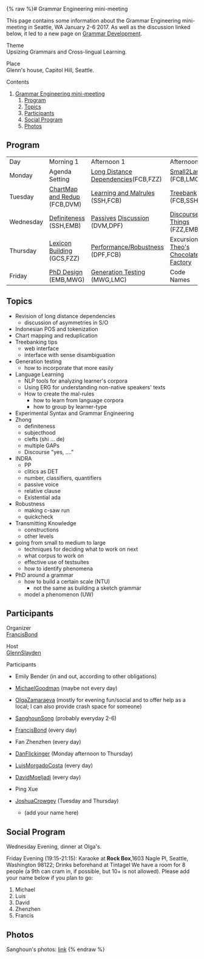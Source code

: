 {% raw %}# Grammar Engineering mini-meeting

This page contains some information about the Grammar Engineering
mini-meeting in Seattle, WA January 2-6 2017. As well as the discussion
linked below, it led to a new page on [Grammar
Development](https://blog.inductorsoftware.com/docsproto/matrix/GrammarDevelopment).

Theme\
Upsizing Grammars and Cross-lingual Learning.

Place\
Glenn's house, Capitol Hill, Seattle.

Contents

1. [Grammar Engineering
mini-meeting](../CapitolHillTop#Grammar_Engineering_mini-meeting)
   1. [Program](../CapitolHillTop#Program)
   2. [Topics](../CapitolHillTop#Topics)
   3. [Participants](../CapitolHillTop#Participants)
   4. [Social Program](../CapitolHillTop#Social_Program)
   5. [Photos](../CapitolHillTop#Photos)

## Program

|           |                                                     |                                                                                       |                                                                       |
|-----------|-----------------------------------------------------|---------------------------------------------------------------------------------------|-----------------------------------------------------------------------|
| Day       | Morning 1                                           | Afternoon 1                                                                           | Afternoon 2                                                           |
| Monday    | Agenda Setting                                      | [Long Distance Dependencies](../CapitolHillDependencies)(FCB,FZZ)                        | [Small2Large](../CapitolHillSmall2Large) (FCB,LMC)                       |
| Tuesday   | [ChartMap and Redup](../CapitolHillChartMap) (FCB,DVM) | [Learning and Malrules](../CapitolHillLearning) (SSH,FCB)                                | [Treebank](https://blog.inductorsoftware.com/docsproto/erg/CapitolHillTreebank) (FCB,SSH)                             |
| Wednesday | [Definiteness](../CapitolHillDefiniteness) (SSH,EMB)   | [Passives](https://blog.inductorsoftware.com/docsproto/grammars/CapitolHillPassives) [Discussion](https://blog.inductorsoftware.com/docsproto/grammars/CapitalHillPassivesDiscussion) (DVM,DPF) | [Discoursey Things](../CapitolHillDiscourse) (FZZ,EMB)                   |
| Thursday  | [Lexicon Building](../CapitolHillLexicon) (GCS,FZZ)    | [Performance/Robustness](../CapitolHillPerformance) (DPF,FCB)                            | Excursion: [Theo's Chocolate Factory](https://www.theochocolate.com/) |
| Friday    | [PhD Design](../CapitolHillPhDDesign) (EMB,MWG)        | [Generation Testing](../CapitolHillGenerationTesting) (MWG,LMC)                          | Code Names                                                            |

## Topics

- Revision of long distance dependencies
  - discussion of asymmetries in S/O
- Indonesian POS and tokenization
- Chart mapping and reduplication
- Treebanking tips
  - web interface
  - interface with sense disambiguation
- Generation testing
  - how to incorporate that more easily
- Language Learning
  - NLP tools for analyzing learner's corpora
  - Using ERG for understanding non-native speakers' texts
  - How to create the mal-rules
    - how to learn from language corpora
    - how to group by learner-type
- Experimental Syntax and Grammar Engineering
- Zhong
  - definiteness
  - subjecthood
  - clefts (shi ... de)
  - multiple GAPs
  - Discourse "yes, ...."
- INDRA
  - PP
  - clitics as DET
  - number, classifiers, quantifiers
  - passive voice
  - relative clause
  - Existential ada
- Robustness
  - making c-saw run
  - quickcheck
- Transmitting Knowledge
  - constructions
  - other levels
- going from small to medium to large
  - techniques for deciding what to work on next
  - what corpus to work on
  - effective use of testsuites
  - how to identify phenomena
- PhD around a grammar
  - how to build a certain scale (NTU)
    - not the same as building a sketch grammar
  - model a phenomenon (UW)

## Participants

Organizer\
[FrancisBond](https://blog.inductorsoftware.com/docsproto/tools/FrancisBond)

Host\
[GlennSlayden](https://blog.inductorsoftware.com/docsproto/tools/GlennSlayden)

Participants  
- Emily Bender (in and out, according to other obligations)
- [MichaelGoodman](https://blog.inductorsoftware.com/docsproto/tools/MichaelGoodman) (maybe not every day)
- [OlgaZamaraeva](https://blog.inductorsoftware.com/docsproto/tools/OlgaZamaraeva) (mostly for evening fun/social and to
offer help as a local; I can also provide crash space for someone)
- [SanghounSong](https://blog.inductorsoftware.com/docsproto/tools/SanghounSong) (probably everyday 2-6)
- [FrancisBond](https://blog.inductorsoftware.com/docsproto/tools/FrancisBond) (every day)
- Fan Zhenzhen (every day)
- [DanFlickinger](https://blog.inductorsoftware.com/docsproto/tools/DanFlickinger) (Monday afternoon to Thursday)
- [LuisMorgadoCosta](https://blog.inductorsoftware.com/docsproto/tools/LuisMorgadoCosta) (every day)
- [DavidMoeljadi](https://blog.inductorsoftware.com/docsproto/tools/DavidMoeljadi) (every day)
- Ping Xue
- [JoshuaCrowgey](https://blog.inductorsoftware.com/docsproto/tools/JoshuaCrowgey) (Tuesday and Thursday)
  
  - (add your name here)

## Social Program

Wednesday Evening, dinner at Olga's.

Friday Evening (19:15-21:15): Karaoke at **Rock Box**,1603 Nagle Pl,
Seattle, Washington 98122; Drinks beforehand at Tintagel We have a room
for 8 people (a 9th can cram in, if possible, but 10+ is not allowed).
Please add your name below if you plan to go:

1. Michael
2. Luis
3. David
4. Zhenzhen
5. Francis

## Photos

Sanghoun's photos: [link](https://goo.gl/photos/yNf2KheYyyz9Wojz5)
<update date omitted for speed>{% endraw %}